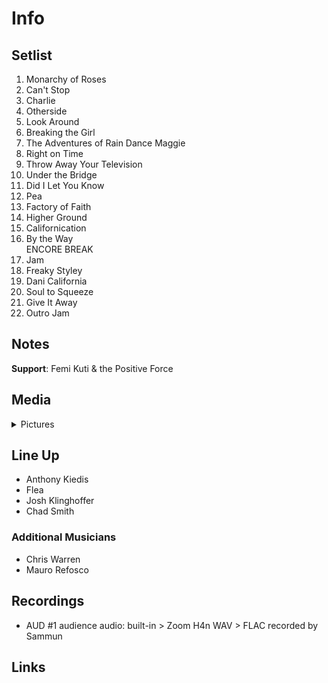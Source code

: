 # Info

## Setlist

1. Monarchy of Roses
2. Can't Stop
3. Charlie
4. Otherside
5. Look Around
6. Breaking the Girl
7. The Adventures of Rain Dance Maggie
8. Right on Time
9. Throw Away Your Television
10. Under the Bridge
11. Did I Let You Know
12. Pea
13. Factory of Faith
14. Higher Ground
15. Californication
16. By the Way
<br> ENCORE BREAK
17. Jam
18. Freaky Styley
19. Dani California
20. Soul to Squeeze
21. Give It Away
22. Outro Jam

## Notes

**Support**: Femi Kuti & the Positive Force

## Media 

<details>
  <summary>Pictures</summary>
  <!--<img alt="Setlist" title="Setlist" src="_.jpg" height="200" />
  <img alt="Flyer" title="Flyer" src="_.jpg" height="200" />-->
</details>

## Line Up

* Anthony Kiedis
* Flea
* Josh Klinghoffer
* Chad Smith

### Additional Musicians

* Chris Warren  
* Mauro Refosco

## Recordings

* AUD #1 audience audio: built-in > Zoom H4n WAV > FLAC recorded by Sammun

## Links
